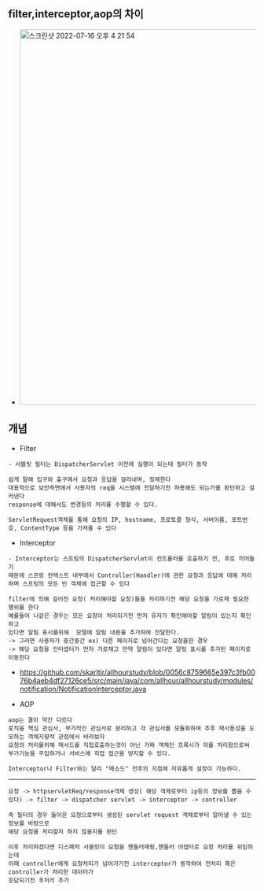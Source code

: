 ## filter,interceptor,aop의 차이
- <img width="763" alt="스크린샷 2022-07-16 오후 4 21 54" src="https://user-images.githubusercontent.com/62214428/179344813-6305f0c2-ab0e-4689-855f-3c5bbb310069.png">

## 개념

- Filter
```
- 서블릿 필터는 DispatcherServlet 이전에 실행이 되는데 필터가 동작

쉽게 말해 입구와 출구에서 요청과 응답을 걸러내며, 정제한다
대표적으로 보안측면에서 사용자의 req을 시스템에 전달하기전 허용해도 되는가를 판단하고 걸러낸다
response에 대해서도 변경등의 처리를 수행할 수 있다.

ServletRequest객체를 통해 요청의 IP, hostname, 프로토콜 형식, 서버이름, 포트번호, ContentType 등을 가져올 수 있다
```

- Interceptor
```
- Interceptor는 스프링의 DispatcherServlet이 컨트롤러를 호출하기 전, 후로 끼어들기
때문에 스프링 컨텍스트 내부에서 Controller(Handler)에 관한 요청과 응답에 대해 처리하며 스프링의 모든 빈 객체에 접근할 수 있다

filter에 의해 걸러진 요청( 처리해야할 요청)들을 처리하기전 해당 요청을 가로채 필요한 행위를 한다
예를들어 나같은 경우는 모든 요청이 처리되기전 먼저 유저가 확인해야할 알림이 있는지 확인하고 
있다면 알림 표시를위해  모델에 알림 내용을 추가하여 전달한다.
-> 그러면 사용자가 중간중간 ex) 다른 페이지로 넘어간다는 요청을한 경우 
-> 해당 요청을 인터셉터가 먼저 가로채고 만약 알림이 있다면 알림 표시를 추가된 페이지로 이동한다
```
- https://github.com/skarltjr/allhourstudy/blob/0056c8759665e397c3fb0076b4aeb4df27126ce5/src/main/java/com/allhour/allhourstudy/modules/notification/NotificationInterceptor.java 

- AOP
```
aop는 결이 약간 다르다
로직을 핵심 관심사, 부가적인 관심사로 분리하고 각 관심사를 모듈화하여 추후 재사용성을 도모하는 객체지향적 관점에서 바라보자
요청의 처리를위해 매서드를 직접호출하는것이 아닌 가짜 객체인 프록시가 이를 처리함으로써 부가기능을 주입하거나 서비스에 직접 접근을 방지할 수 있다.

Interceptor나 Filter와는 달리 "메소드" 전후의 지점에 자유롭게 설정이 가능하다.
```


----------
```
요청 -> httpservletReq/response객체 생성( 해당 객체로부터 ip등의 정보를 뽑을 수 있다) -> filter -> dispatcher servlet -> interceptor -> controller

즉 필터의 경우 들어온 요청으로부터 생성된 servlet request 객체로부터 알아낼 수 있는 정보를 바탕으로
해당 요청을 처리할지 하지 않을지를 판단

이후 처리하겠다면 디스패처 서블릿이 요청을 핸들러매핑,핸들러 어댑터로 요청 처리를 위임하는데
이때 controller에게 요청처리가 넘어가기전 interceptor가 동작하여 전처리 혹은 controller가 처리한 데이터가
응답되기전 후처리 추가
```
